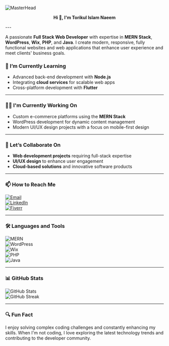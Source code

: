 ![MasterHead](https://cdn.pixabay.com/photo/2019/10/09/07/28/development-4536630_640.png)

<p align="center" style="font-size: px; font-weight: bold;">
    Hi 👋, I'm Torikul Islam Naeem
</p>
---
 
A passionate **Full Stack Web Developer** with expertise in **MERN Stack**, **WordPress**, **Wix**, **PHP**, and **Java**. I create modern, responsive, fully functional websites and web applications that enhance user experience and meet clients' business goals.


### 🌱 I’m Currently Learning  
- Advanced back-end development with **Node.js**  
- Integrating **cloud services** for scalable web apps  
- Cross-platform development with **Flutter**  

---

### 👨‍💻 I'm Currently Working On  
- Custom e-commerce platforms using the **MERN Stack**  
- WordPress development for dynamic content management  
- Modern UI/UX design projects with a focus on mobile-first design  

---

### 🤝 Let’s Collaborate On  
- **Web development projects** requiring full-stack expertise  
- **UI/UX design** to enhance user engagement  
- **Cloud-based solutions** and innovative software products  

---

### 📫 How to Reach Me  
[![Email](https://img.shields.io/badge/Email-D14836?style=flat-square&logo=gmail&logoColor=white)](mailto:naeemislam0252@gmail.com)  
[![LinkedIn](https://img.shields.io/badge/LinkedIn-0077B5?style=flat-square&logo=linkedin&logoColor=white)](https://www.linkedin.com/in/torikul-islam-naeem-a18674231/)  
[![Fiverr](https://img.shields.io/badge/Fiverr-1DBF73?style=flat-square&logo=fiverr&logoColor=white)](https://www.fiverr.com/torikulislam222?up_rollout=true)  

---

### 🛠️ Languages and Tools  
![MERN](https://img.shields.io/badge/MERN-3C873A?style=flat-square&logo=react&logoColor=white)  
![WordPress](https://img.shields.io/badge/WordPress-21759B?style=flat-square&logo=wordpress&logoColor=white)  
![Wix](https://img.shields.io/badge/Wix-000?style=flat-square&logo=wix&logoColor=white)  
![PHP](https://img.shields.io/badge/PHP-777BB4?style=flat-square&logo=php&logoColor=white)  
![Java](https://img.shields.io/badge/Java-007396?style=flat-square&logo=java&logoColor=white)  

---

### 📊 GitHub Stats  
![GitHub Stats](https://github-readme-stats.vercel.app/api?username=Torikulislam20241&show_icons=true&theme=radical)  
![GitHub Streak](https://github-readme-streak-stats.herokuapp.com/?user=Torikulislam20241&theme=radical)  

---

### 🔍 Fun Fact  
I enjoy solving complex coding challenges and constantly enhancing my skills. When I'm not coding, I love exploring the latest technology trends and contributing to the developer community.

